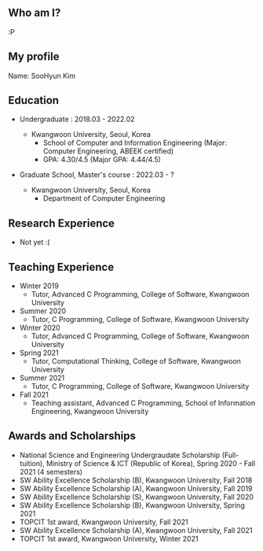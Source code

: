 ## Who am I?
:P

## My profile
Name: SooHyun Kim

## Education
- Undergraduate : 2018.03 - 2022.02
  - Kwangwoon University, Seoul, Korea
    - School of Computer and Information Engineering (Major: Computer Engineering, ABEEK certified)
    - GPA: 4.30/4.5 (Major GPA: 4.44/4.5)

- Graduate School, Master's course : 2022.03 - ?
  - Kwangwoon University, Seoul, Korea
    - Department of Computer Engineering

## Research Experience
- Not yet :(

## Teaching Experience
- Winter 2019
  - Tutor, Advanced C Programming, College of Software, Kwangwoon University
- Summer 2020
  - Tutor, C Programming, College of Software, Kwangwoon University
- Winter 2020
  - Tutor, Advanced C Programming, College of Software, Kwangwoon University
- Spring 2021
  - Tutor, Computational Thinking, College of Software, Kwangwoon University
- Summer 2021
  - Tutor, C Programming, College of Software, Kwangwoon University
- Fall 2021
  - Teaching assistant, Advanced C Programming, School of Information Engineering, Kwangwoon University

## Awards and Scholarships
- National Science and Engineering Undergraudate Scholarship (Full-tuition), Ministry of Science & ICT (Republic of Korea), Spring 2020 - Fall 2021 (4 semesters)
- SW Ability Excellence Scholarship (B), Kwangwoon University, Fall 2018
- SW Ability Excellence Scholarship (A), Kwangwoon University, Fall 2019
- SW Ability Excellence Scholarship (S), Kwangwoon University, Fall 2020
- SW Ability Excellence Scholarship (B), Kwangwoon University, Spring 2021
- TOPCIT 1st award, Kwangwoon University, Fall 2021
- SW Ability Excellence Scholarship (A), Kwangwoon University, Fall 2021
- TOPCIT 1st award, Kwangwoon University, Winter 2021

<!--
**RapidWorkers/RapidWorkers** is a ✨ _special_ ✨ repository because its `README.md` (this file) appears on your GitHub profile.

Here are some ideas to get you started:

- 🔭 I’m currently working on ...
- 🌱 I’m currently learning ...
- 👯 I’m looking to collaborate on ...
- 🤔 I’m looking for help with ...
- 💬 Ask me about ...
- 📫 How to reach me: ...
- 😄 Pronouns: ...
- ⚡ Fun fact: ...
-->
